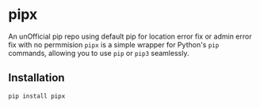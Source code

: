 # pipx
An unOfficial pip repo using default pip for location error fix or admin error fix with no permmision 
`pipx` is a simple wrapper for Python's `pip` commands, allowing you to use `pip` or `pip3` seamlessly.

## Installation

```bash
pip install pipx
